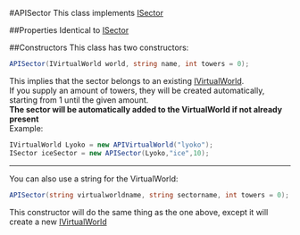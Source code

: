#APISector
This class implements [ISector](./Interfaces/ISector.md)

##Properties
Identical to [ISector](./Interfaces/ISector.md)

##Constructors
This class has two constructors:

```csharp
APISector(IVirtualWorld world, string name, int towers = 0);
```
This implies that the sector belongs to an existing [IVirtualWorld](./Interfaces/IVirtualWorld.md).  
If you supply an amount of towers, they will be created automatically,
starting from 1 until the given amount.  
**The sector will be automatically added to the VirtualWorld if not already present**  
Example:
```csharp
IVirtualWorld Lyoko = new APIVirtualWorld("lyoko");
ISector iceSector = new APISector(Lyoko,"ice",10);
```
***
You can also use a string for the VirtualWorld:
```csharp
APISector(string virtualworldname, string sectorname, int towers = 0);
```
This constructor will do the same thing as the one above, except it will create a new [IVirtualWorld](./Interfaces/IVirtualWorld.md)
